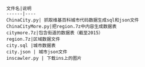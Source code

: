     文件名|说明
    ------|----
    ChinaCity.py| 抓取维基百科城市代码数据生成sql和json文件
    ChinaCityMore.py|把region.7z中内容生成数据表
    citymore.7z|包含街道的数据表（截至2015）
    region.7z|区域数据文件
    city.sql |城市数据表
    city.json | 城市json文件
    inscawler.py | 下载ins上的图片
